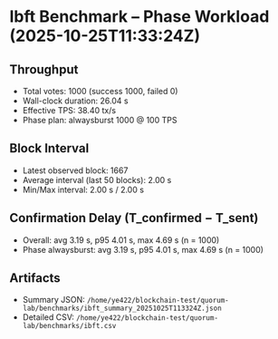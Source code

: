 # Ibft Benchmark – Phase Workload (2025-10-25T11:33:24Z)

## Throughput
- Total votes: 1000 (success 1000, failed 0)
- Wall-clock duration: 26.04 s
- Effective TPS: 38.40 tx/s
- Phase plan: alwaysburst 1000 @ 100 TPS

## Block Interval
- Latest observed block: 1667
- Average interval (last 50 blocks): 2.00 s
- Min/Max interval: 2.00 s / 2.00 s

## Confirmation Delay (T_confirmed − T_sent)
- Overall: avg 3.19 s, p95 4.01 s, max 4.69 s (n = 1000)
- Phase alwaysburst: avg 3.19 s, p95 4.01 s, max 4.69 s (n = 1000)

## Artifacts
- Summary JSON: `/home/ye422/blockchain-test/quorum-lab/benchmarks/ibft_summary_20251025T113324Z.json`
- Detailed CSV: `/home/ye422/blockchain-test/quorum-lab/benchmarks/ibft.csv`
